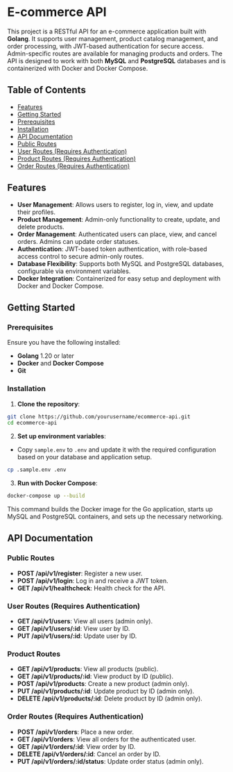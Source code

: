 # E-commerce API
This project is a RESTful API for an e-commerce application built with **Golang**. It supports user
management, product catalog management, and order processing, with JWT-based authentication
for secure access. Admin-specific routes are available for managing products and orders. The API is
designed to work with both **MySQL** and **PostgreSQL** databases and is containerized with
Docker and Docker Compose.
## Table of Contents
- [Features](#features)
- [Getting Started](#getting-started)
- [Prerequisites](#prerequisites)
- [Installation](#installation)
- [API Documentation](#api-documentation)
- [Public Routes](#public-routes)
- [User Routes (Requires Authentication)](#user-routes-requires-authentication)
- [Product Routes (Requires Authentication)](#product-routes-requires-authentication)
- [Order Routes (Requires Authentication)](#order-routes-requires-authentication)

## Features
- **User Management**: Allows users to register, log in, view, and update their profiles.
- **Product Management**: Admin-only functionality to create, update, and delete products.
- **Order Management**: Authenticated users can place, view, and cancel orders. Admins can
update order statuses.
- **Authentication**: JWT-based token authentication, with role-based access control to secure
admin-only routes.
- **Database Flexibility**: Supports both MySQL and PostgreSQL databases, configurable via
environment variables.
- **Docker Integration**: Containerized for easy setup and deployment with Docker and Docker
Compose.
## Getting Started
### Prerequisites
Ensure you have the following installed:
- **Golang** 1.20 or later
- **Docker** and **Docker Compose**
- **Git**
### Installation
1. **Clone the repository**:
```bash
git clone https://github.com/yourusername/ecommerce-api.git
cd ecommerce-api
```
2. **Set up environment variables**:
- Copy `sample.env` to `.env` and update it with the required configuration based on your
database and application setup.
```bash
cp .sample.env .env
```
3. **Run with Docker Compose**:
```bash
docker-compose up --build
```
This command builds the Docker image for the Go application, starts up MySQL and PostgreSQL
containers, and sets up the necessary networking.


## API Documentation
### Public Routes
- **POST /api/v1/register**: Register a new user.
- **POST /api/v1/login**: Log in and receive a JWT token.
- **GET /api/v1/healthcheck**: Health check for the API.
### User Routes (Requires Authentication)
- **GET /api/v1/users**: View all users (admin only).
- **GET /api/v1/users/:id**: View user by ID.
- **PUT /api/v1/users/:id**: Update user by ID.
### Product Routes
- **GET /api/v1/products**: View all products (public).
- **GET /api/v1/products/:id**: View product by ID (public).
- **POST /api/v1/products**: Create a new product (admin only).
- **PUT /api/v1/products/:id**: Update product by ID (admin only).
- **DELETE /api/v1/products/:id**: Delete product by ID (admin only).
### Order Routes (Requires Authentication)
- **POST /api/v1/orders**: Place a new order.
- **GET /api/v1/orders**: View all orders for the authenticated user.
- **GET /api/v1/orders/:id**: View order by ID.
- **DELETE /api/v1/orders/:id**: Cancel an order by ID.
- **PUT /api/v1/orders/:id/status**: Update order status (admin only).
